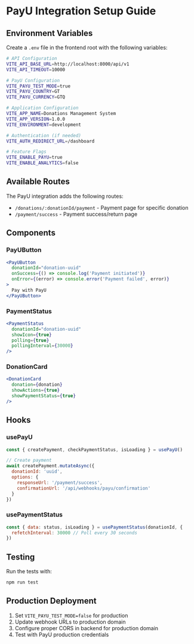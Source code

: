 # PayU Integration Setup Guide

## Environment Variables

Create a `.env` file in the frontend root with the following variables:

```bash
# API Configuration
VITE_API_BASE_URL=http://localhost:8000/api/v1
VITE_API_TIMEOUT=10000

# PayU Configuration
VITE_PAYU_TEST_MODE=true
VITE_PAYU_COUNTRY=GT
VITE_PAYU_CURRENCY=GTQ

# Application Configuration
VITE_APP_NAME=Donations Management System
VITE_APP_VERSION=1.0.0
VITE_ENVIRONMENT=development

# Authentication (if needed)
VITE_AUTH_REDIRECT_URL=/dashboard

# Feature Flags
VITE_ENABLE_PAYU=true
VITE_ENABLE_ANALYTICS=false
```

## Available Routes

The PayU integration adds the following routes:

- `/donations/:donationId/payment` - Payment page for specific donation
- `/payment/success` - Payment success/return page

## Components

### PayUButton
```jsx
<PayUButton
  donationId="donation-uuid"
  onSuccess={() => console.log('Payment initiated')}
  onError={(error) => console.error('Payment failed', error)}
>
  Pay with PayU
</PayUButton>
```

### PaymentStatus
```jsx
<PaymentStatus
  donationId="donation-uuid"
  showIcon={true}
  polling={true}
  pollingInterval={30000}
/>
```

### DonationCard
```jsx
<DonationCard
  donation={donation}
  showActions={true}
  showPaymentStatus={true}
/>
```

## Hooks

### usePayU
```javascript
const { createPayment, checkPaymentStatus, isLoading } = usePayU()

// Create payment
await createPayment.mutateAsync({
  donationId: 'uuid',
  options: {
    responseUrl: '/payment/success',
    confirmationUrl: '/api/webhooks/payu/confirmation'
  }
})
```

### usePaymentStatus
```javascript
const { data: status, isLoading } = usePaymentStatus(donationId, {
  refetchInterval: 30000 // Poll every 30 seconds
})
```

## Testing

Run the tests with:
```bash
npm run test
```

## Production Deployment

1. Set `VITE_PAYU_TEST_MODE=false` for production
2. Update webhook URLs to production domain
3. Configure proper CORS in backend for production domain
4. Test with PayU production credentials
